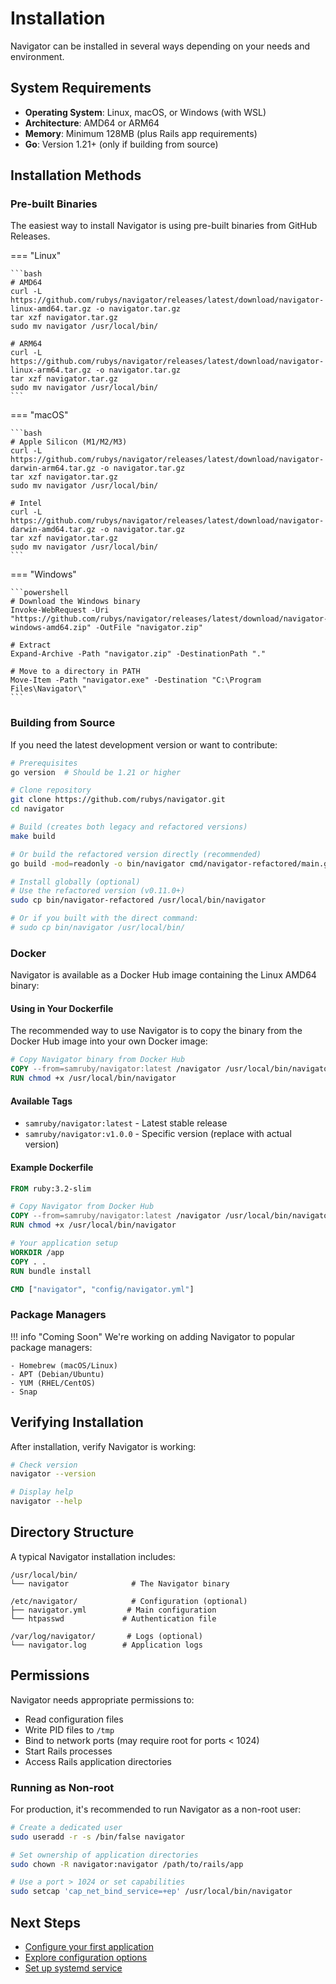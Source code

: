 # Installation

Navigator can be installed in several ways depending on your needs and environment.

## System Requirements

- **Operating System**: Linux, macOS, or Windows (with WSL)
- **Architecture**: AMD64 or ARM64
- **Memory**: Minimum 128MB (plus Rails app requirements)
- **Go**: Version 1.21+ (only if building from source)

## Installation Methods

### Pre-built Binaries

The easiest way to install Navigator is using pre-built binaries from GitHub Releases.

=== "Linux"

    ```bash
    # AMD64
    curl -L https://github.com/rubys/navigator/releases/latest/download/navigator-linux-amd64.tar.gz -o navigator.tar.gz
    tar xzf navigator.tar.gz
    sudo mv navigator /usr/local/bin/
    
    # ARM64
    curl -L https://github.com/rubys/navigator/releases/latest/download/navigator-linux-arm64.tar.gz -o navigator.tar.gz
    tar xzf navigator.tar.gz
    sudo mv navigator /usr/local/bin/
    ```

=== "macOS"

    ```bash
    # Apple Silicon (M1/M2/M3)
    curl -L https://github.com/rubys/navigator/releases/latest/download/navigator-darwin-arm64.tar.gz -o navigator.tar.gz
    tar xzf navigator.tar.gz
    sudo mv navigator /usr/local/bin/
    
    # Intel
    curl -L https://github.com/rubys/navigator/releases/latest/download/navigator-darwin-amd64.tar.gz -o navigator.tar.gz
    tar xzf navigator.tar.gz
    sudo mv navigator /usr/local/bin/
    ```

=== "Windows"

    ```powershell
    # Download the Windows binary
    Invoke-WebRequest -Uri "https://github.com/rubys/navigator/releases/latest/download/navigator-windows-amd64.zip" -OutFile "navigator.zip"
    
    # Extract
    Expand-Archive -Path "navigator.zip" -DestinationPath "."
    
    # Move to a directory in PATH
    Move-Item -Path "navigator.exe" -Destination "C:\Program Files\Navigator\"
    ```

### Building from Source

If you need the latest development version or want to contribute:

```bash
# Prerequisites
go version  # Should be 1.21 or higher

# Clone repository
git clone https://github.com/rubys/navigator.git
cd navigator

# Build (creates both legacy and refactored versions)
make build

# Or build the refactored version directly (recommended)
go build -mod=readonly -o bin/navigator cmd/navigator-refactored/main.go

# Install globally (optional)
# Use the refactored version (v0.11.0+)
sudo cp bin/navigator-refactored /usr/local/bin/navigator

# Or if you built with the direct command:
# sudo cp bin/navigator /usr/local/bin/
```

### Docker

Navigator is available as a Docker Hub image containing the Linux AMD64 binary:

#### Using in Your Dockerfile

The recommended way to use Navigator is to copy the binary from the Docker Hub image into your own Docker image:

```dockerfile
# Copy Navigator binary from Docker Hub
COPY --from=samruby/navigator:latest /navigator /usr/local/bin/navigator
RUN chmod +x /usr/local/bin/navigator
```

#### Available Tags

- `samruby/navigator:latest` - Latest stable release
- `samruby/navigator:v1.0.0` - Specific version (replace with actual version)

#### Example Dockerfile

```dockerfile
FROM ruby:3.2-slim

# Copy Navigator from Docker Hub
COPY --from=samruby/navigator:latest /navigator /usr/local/bin/navigator
RUN chmod +x /usr/local/bin/navigator

# Your application setup
WORKDIR /app
COPY . .
RUN bundle install

CMD ["navigator", "config/navigator.yml"]
```

### Package Managers

!!! info "Coming Soon"
    We're working on adding Navigator to popular package managers:
    
    - Homebrew (macOS/Linux)
    - APT (Debian/Ubuntu)
    - YUM (RHEL/CentOS)
    - Snap

## Verifying Installation

After installation, verify Navigator is working:

```bash
# Check version
navigator --version

# Display help
navigator --help
```

## Directory Structure

A typical Navigator installation includes:

```
/usr/local/bin/
└── navigator              # The Navigator binary

/etc/navigator/            # Configuration (optional)
├── navigator.yml         # Main configuration
└── htpasswd             # Authentication file

/var/log/navigator/       # Logs (optional)
└── navigator.log        # Application logs
```

## Permissions

Navigator needs appropriate permissions to:

- Read configuration files
- Write PID files to `/tmp`
- Bind to network ports (may require root for ports < 1024)
- Start Rails processes
- Access Rails application directories

### Running as Non-root

For production, it's recommended to run Navigator as a non-root user:

```bash
# Create a dedicated user
sudo useradd -r -s /bin/false navigator

# Set ownership of application directories
sudo chown -R navigator:navigator /path/to/rails/app

# Use a port > 1024 or set capabilities
sudo setcap 'cap_net_bind_service=+ep' /usr/local/bin/navigator
```

## Next Steps

- [Configure your first application](first-app.md)
- [Explore configuration options](basic-config.md)
- [Set up systemd service](../examples/systemd.md)